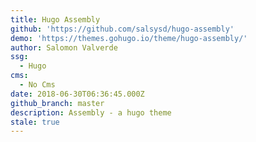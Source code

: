 ```yaml
---
title: Hugo Assembly
github: 'https://github.com/salsysd/hugo-assembly'
demo: 'https://themes.gohugo.io/theme/hugo-assembly/'
author: Salomon Valverde
ssg:
  - Hugo
cms:
  - No Cms
date: 2018-06-30T06:36:45.000Z
github_branch: master
description: Assembly - a hugo theme
stale: true
---
```

